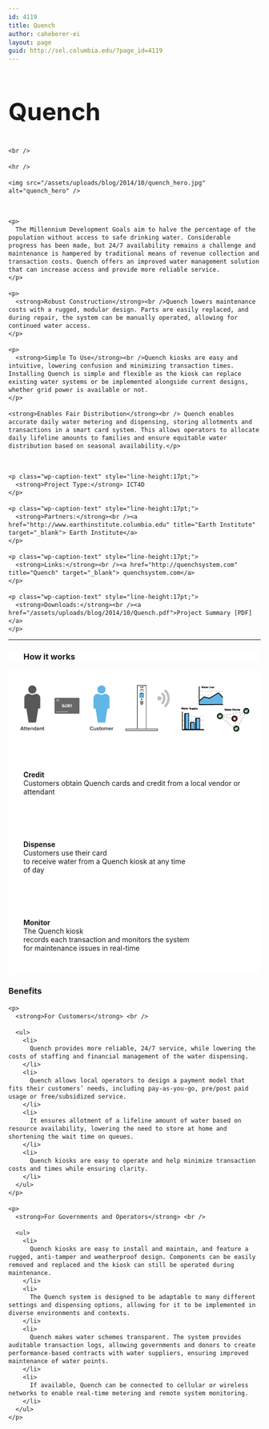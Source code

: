 ```yaml
---
id: 4119
title: Quench
author: caheberer-ei
layout: page
guid: http://sel.columbia.edu/?page_id=4119
---
```

<div class="row-fluid">
  <div class="span12">
    <h2 style="font-size:48px !important;">
      Quench
    </h2>
    
    <br /> 
    
    <hr />
    
    <img src="/assets/uploads/blog/2014/10/quench_hero.jpg" alt="quench_hero" />
  </div>
</div>

<div class="row-fluid">
  <div class="span9">
    <br /> 
    
    <p>
      The Millennium Development Goals aim to halve the percentage of the population without access to safe drinking water. Considerable progress has been made, but 24/7 availability remains a challenge and maintenance is hampered by traditional means of revenue collection and transaction costs. Quench offers an improved water management solution that can increase access and provide more reliable service.
    </p>
    
    <p>
      <strong>Robust Construction</strong><br />Quench lowers maintenance costs with a rugged, modular design. Parts are easily replaced, and during repair, the system can be manually operated, allowing for continued water access.
    </p>
    
    <p>
      <strong>Simple To Use</strong><br />Quench kiosks are easy and intuitive, lowering confusion and minimizing transaction times. Installing Quench is simple and flexible as the kiosk can replace existing water systems or be implemented alongside current designs, whether grid power is available or not.
    </p>
    
    <strong>Enables Fair Distribution</strong><br /> Quench enables accurate daily water metering and dispensing, storing allotments and transactions in a smart card system. This allows operators to allocate daily lifeline amounts to families and ensure equitable water distribution based on seasonal availability.</p>
  </div>
  
  <div class="span3">
    <br /> 
    
    <p class="wp-caption-text" style="line-height:17pt;">
      <strong>Project Type:</strong> ICT4D
    </p>
    
    <p class="wp-caption-text" style="line-height:17pt;">
      <strong>Partners:</strong><br /><a href="http://www.earthinstitute.columbia.edu" title="Earth Institute" target="_blank"> Earth Institute</a>
    </p>
    
    <p class="wp-caption-text" style="line-height:17pt;">
      <strong>Links:</strong><br /><a href="http://quenchsystem.com" title="Quench" target="_blank"> quenchsystem.com</a>
    </p>
    
    <p class="wp-caption-text" style="line-height:17pt;">
      <strong>Downloads:</strong><br /><a href="/assets/uploads/blog/2014/10/Quench.pdf">Project Summary [PDF]</a>
    </p>
  </div>
</div>

* * *

<div class="row-fluid" style="background:#FFFFFF;">
  <div class="span12" style="padding:0px 0px 0px 30px;">
    <h3>
      How it works
    </h3>
  </div>
</div>

<div class="row-fluid" style="background:#FFFFFF;">
  <div class="span12">
    <img src="/assets/uploads/blog/2014/10/howitworks.png" alt="howitworks" />
  </div>
</div>

<div class="row-fluid" style="background:#FFFFFF;">
  <div class="span4" style="padding:30px;">
    <p>
      <strong>Credit</strong><br />Customers obtain Quench cards and credit from a local vendor or attendant
    </p>
  </div>
  
  <div class="span4" style="padding:30px;">
    <p>
      <strong>Dispense</strong><br />Customers use their card <br />to receive water from a Quench kiosk at any time <br />of day
    </p>
  </div>
  
  <div class="span4" style="padding:30px;">
    <p>
      <strong>Monitor</strong><br />The Quench kiosk <br />records each transaction and monitors the system <br />for maintenance issues in real-time
    </p>
  </div>
</div>



<div class="row-fluid">
  <div class="span9">
    <h3>
      Benefits
    </h3>
    
    <p>
      <strong>For Customers</strong> <br /> 
      
      <ul>
        <li>
          Quench provides more reliable, 24/7 service, while lowering the costs of staffing and financial management of the water dispensing.
        </li>
        <li>
          Quench allows local operators to design a payment model that fits their customers’ needs, including pay-as-you-go, pre/post paid usage or free/subsidized service.
        </li>
        <li>
          It ensures allotment of a lifeline amount of water based on resource availability, lowering the need to store at home and shortening the wait time on queues.
        </li>
        <li>
          Quench kiosks are easy to operate and help minimize transaction costs and times while ensuring clarity.
        </li>
      </ul>
    </p>
    
    <p>
      <strong>For Governments and Operators</strong> <br /> 
      
      <ul>
        <li>
          Quench kiosks are easy to install and maintain, and feature a rugged, anti-tamper and weatherproof design. Components can be easily removed and replaced and the kiosk can still be operated during maintenance.
        </li>
        <li>
          The Quench system is designed to be adaptable to many different settings and dispensing options, allowing for it to be implemented in diverse environments and contexts.
        </li>
        <li>
          Quench makes water schemes transparent. The system provides auditable transaction logs, allowing governments and donors to create performance-based contracts with water suppliers, ensuring improved maintenance of water points.
        </li>
        <li>
          If available, Quench can be connected to cellular or wireless networks to enable real-time metering and remote system monitoring.
        </li>
      </ul>
    </p>
  </div>
</div>